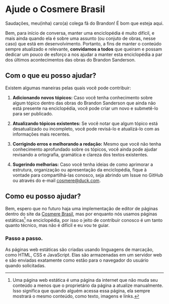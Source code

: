 # Ajude o Cosmere Brasil
Saudações, meu(inha) caro(a) colega fã do Brandon! É bom que esteja aqui. 

Bem, para início de conversa, manter uma enciclopédia é muito difícil, e mais ainda quando ela é sobre uma assunto (ou conjuto de obras, nesse caso) que está em desenvolvimento. Portanto, a fins de manter o conteúdo sempre atualizado e relevante, **convidamos a todos** que queiram e possam dedicar um pouco de esforço a nos ajudar a manter esta enciclopédia a par dos últimos acontecimentos das obras do Brandon Sanderson.

## Com o que eu posso ajudar?
Existem algumas maneiras pelas quais você pode contribuir:

1. **Adicionando novos tópicos:** Caso você tenha conhecimento sobre algum tópico dentro das obras do Brandon Sanderson que ainda não está presente na enciclopédia, você pode criar um novo e submetê-lo para ser publicado. 

2. **Atualizando tópicos existentes:** Se você notar que algum tópico está desatualizado ou incompleto, você pode revisá-lo e atualizá-lo com as informações mais recentes.

3. **Corrigindo erros e melhorando a redação:** Mesmo que você não tenha conhecimento aprofundado sobre os tópicos, você ainda pode ajudar revisando a ortografia, gramática e clareza dos textos existentes.

4. **Sugerindo melhorias:** Caso você tenha ideias de como aprimorar a estrutura, organização ou apresentação da enciclopédia, fique à vontade para compartilhá-las conosco, seja abrindo um Issue no GitHub ou através do e-mail cosmere@duck.com.

## Como eu posso ajudar?
Bem, espero que no futuro haja uma implementação de editor de páginas dentro do site da [Cosmere Brasil](cosmere-brasil.vercel.app), mas por enquanto nós usamos páginas estáticas[^1] na enciclopédia, por isso o jeito de contribuir conosco é um tanto quanto técnico, mas não é difícil e eu vou te guiar.

### Passo a passo.


[^1]: Uma página web estática é uma página da internet que não muda seu conteúdo a menos que o proprietário da página a atualize manualmente. Isso significa que quando alguém acessa essa página, ela sempre mostrará o mesmo conteúdo, como texto, imagens e links.

As páginas web estáticas são criadas usando linguagens de marcação, como HTML, CSS e JavaScript. Elas são armazenadas em um servidor web e são enviadas exatamente como estão para o navegador do usuário quando solicitadas.
